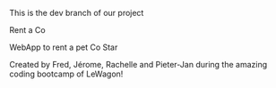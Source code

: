 This is the dev branch of our project

Rent a Co

WebApp to rent a pet Co Star

Created by Fred, Jérome, Rachelle and Pieter-Jan during the amazing coding bootcamp of LeWagon!

